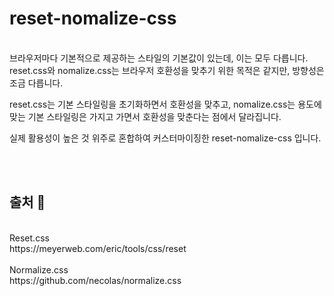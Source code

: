 # reset-nomalize-css

<br>
브라우저마다 기본적으로 제공하는 스타일의 기본값이 있는데, 이는 모두 다릅니다.
reset.css와 nomalize.css는 브라우저 호환성을 맞추기 위한 목적은 같지만, 방향성은 조금 다릅니다.

reset.css는 기본 스타일링을 초기화하면서 호환성을 맞추고,
nomalize.css는 용도에 맞는 기본 스타일링은 가지고 가면서 호환성을 맞춘다는 점에서 달라집니다.

실제 활용성이 높은 것 위주로 혼합하여 커스터마이징한 reset-nomalize-css 입니다.

<br><br>
## 출처 🔗 ##

<br>
Reset.css
<br>
https://meyerweb.com/eric/tools/css/reset
<br><br>
Normalize.css
<br>
https://github.com/necolas/normalize.css

<br>
<br>
<br>


